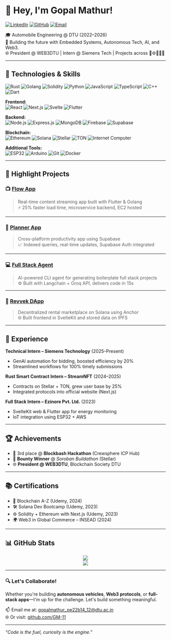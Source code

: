 # 👋 Hey, I'm Gopal Mathur!

[![LinkedIn](https://img.shields.io/badge/LinkedIn-blue?logo=linkedin&style=for-the-badge)](https://www.linkedin.com/in/gopal-mathur-70044125a/)
[![GitHub](https://img.shields.io/badge/GitHub-black?logo=github&style=for-the-badge)](https://github.com/GM-11)
[![Email](https://img.shields.io/badge/Email-red?logo=gmail&style=for-the-badge)](mailto:mathuyrgopal@gmail.com)

🎓 Automobile Engineering @ DTU (2022–2026)  
🧠 Building the future with Embedded Systems, Autonomous Tech, AI, and Web3.  
🌐 President @ WEB3DTU | Intern @ Siemens Tech | Projects across 🚗⚙📱🧠🔗

---

## 🔧 Technologies & Skills

![Rust](https://img.shields.io/badge/Rust-000000?style=for-the-badge&logo=rust&logoColor=white)
![Golang](https://img.shields.io/badge/Go-00ADD8?style=for-the-badge&logo=go&logoColor=white)
![Solidity](https://img.shields.io/badge/Solidity-363636?style=for-the-badge&logo=solidity&logoColor=white)
![Python](https://img.shields.io/badge/Python-3776AB?style=for-the-badge&logo=python&logoColor=white)
![JavaScript](https://img.shields.io/badge/JavaScript-F7DF1E?style=for-the-badge&logo=javascript&logoColor=black)
![TypeScript](https://img.shields.io/badge/TypeScript-3178C6?style=for-the-badge&logo=typescript&logoColor=white)
![C++](https://img.shields.io/badge/C++-00599C?style=for-the-badge&logo=cplusplus&logoColor=white)
![Dart](https://img.shields.io/badge/Dart-0175C2?style=for-the-badge&logo=dart&logoColor=white)

**Frontend:**  
![React](https://img.shields.io/badge/React-61DAFB?style=for-the-badge&logo=react&logoColor=black)
![Next.js](https://img.shields.io/badge/Next.js-000000?style=for-the-badge&logo=nextdotjs&logoColor=white)
![Svelte](https://img.shields.io/badge/Svelte-F1413D?style=for-the-badge&logo=svelte&logoColor=white)
![Flutter](https://img.shields.io/badge/Flutter-02569B?style=for-the-badge&logo=flutter&logoColor=white)

**Backend:**  
![Node.js](https://img.shields.io/badge/Node.js-339933?style=for-the-badge&logo=nodedotjs&logoColor=white)
![Express.js](https://img.shields.io/badge/Express.js-000000?style=for-the-badge&logo=express&logoColor=white)
![MongoDB](https://img.shields.io/badge/MongoDB-47A248?style=for-the-badge&logo=mongodb&logoColor=white)
![Firebase](https://img.shields.io/badge/Firebase-FFCA28?style=for-the-badge&logo=firebase&logoColor=black)
![Supabase](https://img.shields.io/badge/Supabase-3ECF8E?style=for-the-badge&logo=supabase&logoColor=white)

**Blockchain:**  
![Ethereum](https://img.shields.io/badge/Ethereum-3C3C3D?style=for-the-badge&logo=ethereum&logoColor=white)
![Solana](https://img.shields.io/badge/Solana-4E44CE?style=for-the-badge&logo=solana&logoColor=white)
![Stellar](https://img.shields.io/badge/Stellar-000000?style=for-the-badge&logo=stellar&logoColor=white)
![TON](https://img.shields.io/badge/TON-0088CC?style=for-the-badge&logo=ton&logoColor=white)
![Internet Computer](https://img.shields.io/badge/Internet%20Computer-000000?style=for-the-badge&logo=icp&logoColor=white)

**Additional Tools:**  
![ESP32](https://img.shields.io/badge/ESP32-000000?style=for-the-badge&logo=espressif&logoColor=white)
![Arduino](https://img.shields.io/badge/Arduino-00979D?style=for-the-badge&logo=arduino&logoColor=white)
![Git](https://img.shields.io/badge/Git-F05032?style=for-the-badge&logo=git&logoColor=white)
![Docker](https://img.shields.io/badge/Docker-2496ED?style=for-the-badge&logo=docker&logoColor=white)

---

## 🚀 Highlight Projects

### 📺 [Flow App](https://play.google.com/store/apps/details?id=com.flow_streaming.flow&hl=en_IN)
> Real-time content streaming app built with Flutter & Golang  
⚡ 25% faster load time, microservice backend, EC2 hosted

---

### 📆 [Planner App](https://github.com/GM-11/planner)  
> Cross-platform productivity app using Supabase  
📈 Indexed queries, real-time updates, Supabase Auth integrated

---

### 💻 [Full Stack Agent](https://pypi.org/project/full-stack-agent/)
> AI-powered CLI agent for generating boilerplate full stack projects  
⚙️ Built with Langchain + Groq API, delivers code in 15s

---

### 🧬 [Revvek DApp](https://revvek-svm.vercel.app/)
> Decentralized rental marketplace on Solana using Anchor  
🌐 Built frontend in SvelteKit and stored data on IPFS

---

## 💼 Experience

**Technical Intern – Siemens Technology** (2025–Present)  
- GenAI automation for bidding, boosted efficiency by 20%  
- Streamlined workflows for 100% timely submissions

**Rust Smart Contract Intern – StreamNFT** (2024–2025)  
- Contracts on Stellar + TON, grew user base by 25%  
- Integrated protocols into official website (Next.js)

**Full Stack Intern – Ezinore Pvt. Ltd.** (2023)  
- SvelteKit web & Flutter app for energy monitoring  
- IoT integration using ESP32 + AWS

---

## 🏆 Achievements

- 🥉 3rd place @ **Blockbash Hackathon** (Crewsphere ICP Hub)
- 🏅 **Bounty Winner** @ *Soroban Buildathon* (Stellar)
- 🌐 **President @ WEB3DTU**, Blockchain Society DTU

---

## 📚 Certifications

- 🔗 Blockchain A-Z (Udemy, 2024)  
- 🛠️ Solana Dev Bootcamp (Udemy, 2023)  
- ⚙️ Solidity + Ethereum with Next.js (Udemy, 2023)  
- 🌍 Web3 in Global Commerce – INSEAD (2024)

---

## 📊 GitHub Stats

<p align="center">
  <img src="https://github-readme-stats.vercel.app/api?username=GM-11&show_icons=true&theme=tokyonight" />
  <br />
  <img src="https://github-readme-streak-stats.herokuapp.com?user=GM-11&theme=tokyonight" />
</p>

---

### 🔍 Let's Collaborate!

Whether you're building **autonomous vehicles**, **Web3 protocols**, or **full-stack apps**—I'm up for the challenge. Let's build something meaningful.

📫 Email me at: gopalmathur_pe22b14_12@dtu.ac.in  
🌐 Or visit: [github.com/GM-11](https://github.com/GM-11)

---

_“Code is the fuel, curiosity is the engine.”_
